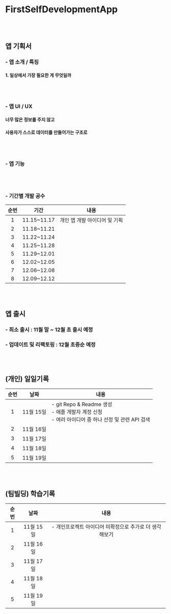 # FirstSelfDevelopmentApp
<br/><br/>
## 앱 기획서
### -  앱 소개 / 특징
#### 1. 일상에서 가장 필요한 게 무엇일까
<br/><br/>
### -  앱 UI / UX
#### 너무 많은 정보를 주지 않고
#### 사용자가 스스로 데이터를 만들어가는 구조로
#### 
<br/><br/>
### -  앱 기능
#### 
#### 
<br/><br/>
### - 기간별 개발 공수
|순번|기간|내용|
|:---:|:-----:|:-------:|
|1|11.15~11.17|개인 앱 개발 아이디어 및 기획|
|2|11.18~11.21||
|3|11.22~11.24||
|4|11.25~11.28||
|5|11.29~12.01||
|6|12.02~12.05||
|7|12.06~12.08||
|8|12.09~12.12||

<br/><br/>
## 앱 출시
### - 최소 출시 : 11월 말 ~ 12월 초 출시 예정
### - 업데이트 및 리팩토링 : 12월 초중순 예정

<br/><br/>
## (개인) 일일기록
|순번|날짜|<center> 내용 </center>|
|:---:|:-----:|:-------|
|1|11월 15일|- git Repo & Readme 생성 <br/> - 애플 개발자 계정 신청 <br/> - 여러 아이디어 중 하나 선정 및 관련 API 검색|
|2|11월 16일||
|3|11월 17일||
|4|11월 18일||
|5|11월 19일||

<br/><br/>
## (팀빌딩) 학습기록
|순번|날짜|내용|
|:---:|:-----:|:-------:|
|1|11월 15일|- 개인프로젝트 아이디어 미확정으로 추가로 더 생각해보기|
|2|11월 16일||
|3|11월 17일||
|4|11월 18일||
|5|11월 19일||

